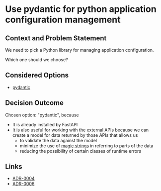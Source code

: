 # Use pydantic for python application configuration management

## Context and Problem Statement

We need to pick a Python library for managing application configuration.

Which one should we choose?

## Considered Options

* [pydantic](https://pydantic-docs.helpmanual.io/)

## Decision Outcome

Chosen option: "pydantic", because 
* It is already installed by FastAPI
* It is also useful for working with the external APIs because we can create a model for data returned by those APIs that allows us
    * to validate the data against the model
    * minimize the use of [magic strings](https://softwareengineering.stackexchange.com/a/365344) in referring to parts of the data
    * reducing the possibility of certain classes of runtime errors

## Links

* [ADR-0004](0004-use-python-for-api.md)
* [ADR-0006](0006-use-fastapi-as-framework-for-api.md)